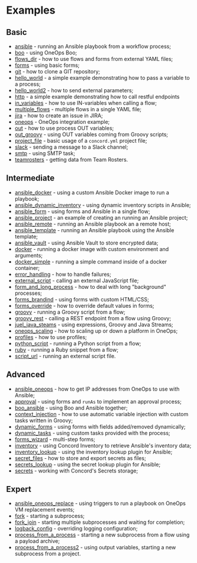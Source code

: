 # Examples

## Basic

* [ansible](ansible) - running an Ansible playbook from a workflow process;
* [boo](boo) - using OneOps Boo;
* [flows_dir](flows_dir) - how to use flows and forms from external YAML files;
* [forms](forms) - using basic forms;
* [git](git) - how to clone a GIT repository;
* [hello_world](hello_world) - a simple example demonstrating how to pass a variable to a process;
* [hello_world2](hello_world2) - how to send external parameters;
* [http](http) - a simple example demonstrating how to call restful endpoints
* [in_variables](in_variables) - how to use IN-variables when calling a flow;
* [multiple_flows](multiple_flows) - multiple flows in a single YAML file;
* [jira](jira) - how to create an issue in JIRA;
* [oneops](oneops) - OneOps integration example;
* [out](out) - how to use process OUT variables;
* [out_groovy](out_groovy) - using OUT variables coming from Groovy scripts;
* [project_file](project_file) - basic usage of a `concord.yml` project file;
* [slack](slack) - sending a message to a Slack channel;
* [smtp](smtp) - using SMTP task;
* [teamrosters](teamrosters) - getting data from Team Rosters.

## Intermediate

* [ansible_docker](ansible_docker) - using a custom Ansible Docker image to run a playbook;
* [ansible_dynamic_inventory](ansible_dynamic_inventory) - using dynamic inventory scripts in Ansible;
* [ansible_form](ansible_form) - using forms and Ansible in a single flow;
* [ansible_project](ansible_project) - an example of creating an running an Ansible project;
* [ansible_remote](ansible_remote) - running an Ansible playbook an a remote host;
* [ansible_template](ansible_template) - running an Ansible playbook using the Ansible template;
* [ansible_vault](ansible_vault) - using Ansible Vault to store encrypted data;
* [docker](docker) - running a docker image with custom environment and arguments;
* [docker_simple](docker_simple) - running a simple command inside of a docker container;
* [error_handling](error_handling) - how to handle failures;
* [external_script](external_script) - calling an external JavaScript file;
* [form_and_long_process](form_and_long_process) - how to deal with long "background" processes;
* [forms_brandind](forms_branding) - using forms with custom HTML/CSS;
* [forms_override](forms_override) - how to override default values in forms;
* [groovy](groovy) - running a Groovy script from a flow;
* [groovy_rest](groovy_rest) - calling a REST endpoint from a flow using Groovy;
* [juel_java_steams](juel_java_steams) - using expressions, Groovy and Java Streams;
* [oneops_scaling](oneops_scaling) - how to scaling up or down a platform in OneOps;
* [profiles](profiles) - how to use profiles;
* [python_script](python_script) - running a Python script from a flow;
* [ruby](ruby) - running a Ruby snippet from a flow;
* [script_url](script_url) - running an external script file.


## Advanced

* [ansible_oneops](ansible_oneops) - how to get IP addresses from OneOps to use with Ansible;
* [approval](approval) - using forms and `runAs` to implement an approval process;
* [boo_ansible](boo_ansible) - using Boo and Ansible together;
* [context_injection](context_injection) - how to use automatic variable injection with custom tasks written in Groovy;
* [dynamic_forms](dynamic_forms) - using forms with fields added/removed dynamically;
* [dynamic_tasks](dynamic_tasks) - using custom tasks provided with the process;
* [forms_wizard](forms_wizard) - multi-step forms;
* [inventory](inventory) - using Concord Inventory to retrieve Ansible's inventory data;
* [inventory_lookup](inventory_lookup) - using the inventory lookup plugin for Ansible;
* [secret_files](secret_files) - how to store and export secrets as files;
* [secrets_lookup](secret_lookup) - using the secret lookup plugin for Ansible;
* [secrets](secrets) - working with Concord's Secrets storage;

## Expert

* [ansible_oneops_replace](ansible_oneops_replace) - using triggers to run a playbook on OneOps VM replacement events;
* [fork](fork) - starting a subprocess;
* [fork_join](fork_join) - starting multiple subprocesses and waiting for completion;
* [logback_config](logback_config) - overriding logging configuration;
* [process_from_a_process](process_from_a_process) - starting a new subprocess from a flow using a payload archive;
* [process_from_a_process2](process_from_a_process2) - using output variables, starting a new subprocess from a project.
